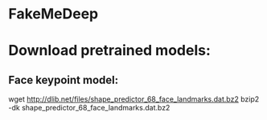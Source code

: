 # FakeMeDeep


# Download pretrained models:

## Face keypoint model:
wget http://dlib.net/files/shape_predictor_68_face_landmarks.dat.bz2
bzip2 -dk shape_predictor_68_face_landmarks.dat.bz2

## 